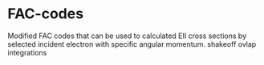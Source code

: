 # FAC-codes
Modified FAC codes that can be used to calculated EII cross sections by selected incident electron with specific angular momentum.
shakeoff ovlap integrations
